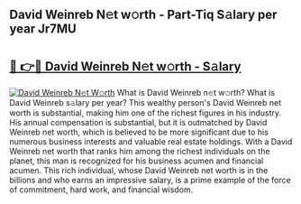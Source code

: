 ## David Weinreb N𝚎t w𝚘rth - Part-Tiq S𝚊lary per year Jr7MU

# <h2><a href="http://gc0kqyf.nevu.top/?p=David+Weinreb">🔗 👉🔴 David Weinreb N𝚎t w𝚘rth - S𝚊lary</a></h2>

[![David Weinreb N𝚎t W𝚘rth](https://i.imgur.com/Oavwk0R.jpeg)](http://gc0kqyf.nevu.top/?p=David+Weinreb)
What is David Weinreb n𝚎t w𝚘rth? What is David Weinreb s𝚊lary per year?
This wealthy person's David Weinreb net worth is substantial, making him one of the richest figures in his industry. His annual compensation is substantial, but it is outmatched by David Weinreb net worth, which is believed to be more significant due to his numerous business interests and valuable real estate holdings. With a David Weinreb net worth that ranks him among the richest individuals on the planet, this man is recognized for his business acumen and financial acumen. This rich individual, whose David Weinreb net worth is in the billions and who earns an impressive salary, is a prime example of the force of commitment, hard work, and financial wisdom.

